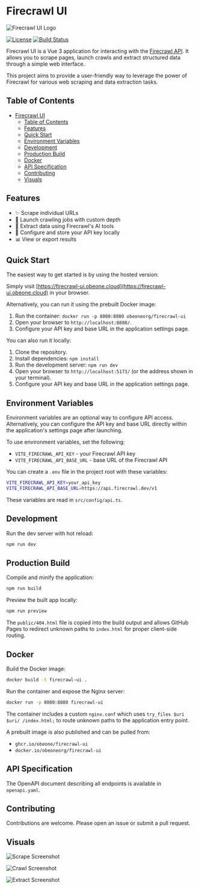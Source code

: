 # Firecrawl UI

![Firecrawl UI Logo](logo/logo.png)

[![License](https://img.shields.io/github/license/obeone/firecrawl-ui)](https://github.com/obeone/firecrawl-ui/blob/main/LICENSE) [![Build Status](https://github.com/obeone/firecrawl-ui/actions/workflows/ci.yml/badge.svg)](https://github.com/obeone/firecrawl-ui/actions/workflows/ci.yml)

Firecrawl UI is a Vue 3 application for interacting with the [Firecrawl API](https://firecrawl.dev/).
It allows you to scrape pages, launch crawls and extract structured data through a simple web interface.

This project aims to provide a user-friendly way to leverage the power of Firecrawl for various web scraping and data extraction tasks.

## Table of Contents

- [Firecrawl UI](#firecrawl-ui)
  - [Table of Contents](#table-of-contents)
  - [Features](#features)
  - [Quick Start](#quick-start)
  - [Environment Variables](#environment-variables)
  - [Development](#development)
  - [Production Build](#production-build)
  - [Docker](#docker)
  - [API Specification](#api-specification)
  - [Contributing](#contributing)
  - [Visuals](#visuals)

## Features

- ✨ Scrape individual URLs
- 🚀 Launch crawling jobs with custom depth
- 🧠 Extract data using Firecrawl's AI tools
- 🔑 Configure and store your API key locally
- 📊 View or export results

## Quick Start

The easiest way to get started is by using the hosted version:

Simply visit [https://firecrawl-ui.obeone.cloud](https://firecrawl-ui.obeone.cloud) in your browser.

Alternatively, you can run it using the prebuilt Docker image:

1. Run the container: `docker run -p 8080:8080 obeoneorg/firecrawl-ui`
2. Open your browser to `http://localhost:8080/`.
3. Configure your API key and base URL in the application settings page.

You can also run it locally:

1. Clone the repository.
2. Install dependencies: `npm install`
3. Run the development server: `npm run dev`
4. Open your browser to `http://localhost:5173/` (or the address shown in your terminal).
5. Configure your API key and base URL in the application settings page.

## Environment Variables

Environment variables are an optional way to configure API access. Alternatively, you can configure the API key and base URL directly within the application's settings page after launching.

To use environment variables, set the following:

- `VITE_FIRECRAWL_API_KEY` - your Firecrawl API key
- `VITE_FIRECRAWL_API_BASE_URL` - base URL of the Firecrawl API

You can create a `.env` file in the project root with these variables:

```sh
VITE_FIRECRAWL_API_KEY=your_api_key
VITE_FIRECRAWL_API_BASE_URL=https://api.firecrawl.dev/v1
```

These variables are read in `src/config/api.ts`.

## Development

Run the dev server with hot reload:

```sh
npm run dev
```

## Production Build

Compile and minify the application:

```sh
npm run build
```

Preview the built app locally:

```sh
npm run preview
```

The `public/404.html` file is copied into the build output and allows GitHub Pages
to redirect unknown paths to `index.html` for proper client-side routing.

## Docker

Build the Docker image:

```sh
docker build -t firecrawl-ui .
```

Run the container and expose the Nginx server:

```sh
docker run -p 8080:8080 firecrawl-ui
```

The container includes a custom `nginx.conf` which uses `try_files $uri $uri/ /index.html;`
to route unknown paths to the application entry point.

A prebuilt image is also published and can be pulled from:

- `ghcr.io/obeone/firecrawl-ui`
- `docker.io/obeoneorg/firecrawl-ui`

## API Specification

The OpenAPI document describing all endpoints is available in `openapi.yaml`.

## Contributing

Contributions are welcome. Please open an issue or submit a pull request.

## Visuals

![Scrape Screenshot](screenshots/scrape.png)

![Crawl Screenshot](screenshots/crawl.png)

![Extract Screenshot](screenshots/extract.png)
